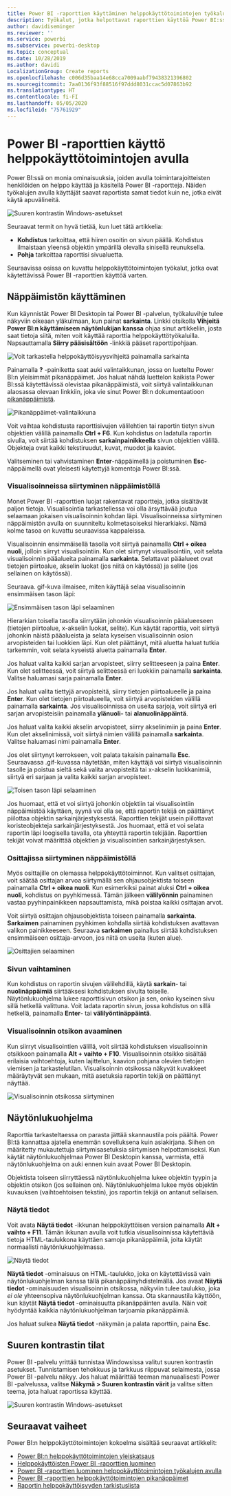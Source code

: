 ```yaml
---
title: Power BI -raporttien käyttäminen helppokäyttötoimintojen työkalujen avulla
description: Työkalut, jotka helpottavat raporttien käyttöä Power BI:ssä
author: davidiseminger
ms.reviewer: ''
ms.service: powerbi
ms.subservice: powerbi-desktop
ms.topic: conceptual
ms.date: 10/28/2019
ms.author: davidi
LocalizationGroup: Create reports
ms.openlocfilehash: c006d35baa14e68cca7009aabf79438321396802
ms.sourcegitcommit: 7aa0136f93f88516f97ddd8031ccac5d07863b92
ms.translationtype: HT
ms.contentlocale: fi-FI
ms.lasthandoff: 05/05/2020
ms.locfileid: "75761929"
---
```

# <a name="consume-power-bi-reports-by-using-accessibility-features"></a>Power BI -raporttien käyttö helppokäyttötoimintojen avulla
Power BI:ssä on monia ominaisuuksia, joiden avulla toimintarajoitteisten henkilöiden on helppo käyttää ja käsitellä Power BI -raportteja. Näiden työkalujen avulla käyttäjät saavat raportista samat tiedot kuin ne, jotka eivät käytä apuvälineitä.

![Suuren kontrastin Windows-asetukset](media/desktop-accessibility/accessibility-consuming-tools-01.png)

Seuraavat termit on hyvä tietää, kun luet tätä artikkelia:

* **Kohdistus** tarkoittaa, että hiiren osoitin on sivun päällä. Kohdistus ilmaistaan yleensä objektin ympärillä olevalla sinisellä reunuksella.
* **Pohja** tarkoittaa raporttisi sivualuetta.

Seuraavissa osissa on kuvattu helppokäyttötoimintojen työkalut, jotka ovat käytettävissä Power BI -raporttien käyttöä varten.

## <a name="keyboard-navigation"></a>Näppäimistön käyttäminen

Kun käynnistät Power BI Desktopin tai Power BI -palvelun, työkaluvihje tulee näkyviin oikeaan yläkulmaan, kun painat **sarkainta**. Linkki otsikolla **Vihjeitä Power BI:n käyttämiseen näytönlukijan kanssa** ohjaa sinut artikkeliin, josta saat tietoja siitä, miten voit käyttää raporttia helppokäyttötyökaluilla. Napsauttamalla **Siirry pääsisältöön** -linkkiä pääset raporttipohjaan.

![Voit tarkastella helppokäyttöisyysvihjeitä painamalla sarkainta](media/desktop-accessibility/accessibility-consuming-tools-02.png)

Painamalla **?** -painiketta saat auki valintaikkunan, jossa on lueteltu Power BI:n yleisimmät pikanäppäimet. Jos haluat nähdä luettelon kaikista Power BI:ssä käytettävissä olevistaa pikanäppäimistä, voit siirtyä valintaikkunan alaosassa olevaan linkkiin, joka vie sinut Power BI:n dokumentaatioon [pikanäppäimistä](desktop-accessibility-keyboard-shortcuts.md).

![Pikanäppäimet-valintaikkuna](media/desktop-accessibility/accessibility-consuming-tools-03.png)

Voit vaihtaa kohdistusta raporttisivujen välilehtien tai raportin tietyn sivun objektien välillä painamalla **Ctrl + F6**. Kun kohdistus on ladatulla raportin sivulla, voit siirtää kohdistuksen **sarkainpainikkeella** sivun objektien välillä. Objekteja ovat kaikki tekstiruudut, kuvat, muodot ja kaaviot. 

Valitseminen tai vahvistaminen **Enter**-näppäimellä ja poistuminen **Esc**-näppäimellä ovat yleisesti käytettyjä komentoja Power BI:ssä.

### <a name="keyboard-navigation-for-visuals"></a>Visualisoinneissa siirtyminen näppäimistöllä

Monet Power BI -raporttien luojat rakentavat raportteja, jotka sisältävät paljon tietoja. Visualisointia tarkastellessa voi olla ärsyttävää joutua selaamaan jokaisen visualisoinnin kohdan läpi. Visualisoinneissa siirtyminen näppäimistön avulla on suunniteltu kolmetasoiseksi hierarkiaksi. Nämä kolme tasoa on kuvattu seuraavissa kappaleissa.

Visualisoinnin ensimmäisellä tasolla voit siirtyä painamalla **Ctrl + oikea nuoli**, jolloin siirryt visualisointiin. Kun olet siirtynyt visualisointiin, voit selata visualisoinnin pääalueita painamalla **sarkainta**. Selattavat pääalueet ovat tietojen piirtoalue, akselin luokat (jos niitä on käytössä) ja selite (jos sellainen on käytössä).

Seuraava. gif-kuva ilmaisee, miten käyttäjä selaa visualisoinnin ensimmäisen tason läpi:

![Ensimmäisen tason läpi selaaminen](media/desktop-accessibility/accessibility-consuming-tools-04.gif)

Hierarkian toisella tasolla siirrytään johonkin visualisoinnin pääalueeseen (tietojen piirtoalue, x-akselin luokat, selite). Kun käytät raporttia, voit siirtyä johonkin näistä pääalueista ja selata kyseisen visualisoinnin osion arvopisteiden tai luokkien läpi. Kun olet päättänyt, mitä aluetta haluat tutkia tarkemmin, voit selata kyseistä aluetta painamalla **Enter**.

Jos haluat valita kaikki sarjan arvopisteet, siirry selitteeseen ja paina **Enter**. Kun olet selitteessä, voit siirtyä selitteessä eri luokkiin painamalla **sarkainta**. Valitse haluamasi sarja painamalla **Enter**.

Jos haluat valita tiettyjä arvopisteitä, siirry tietojen piirtoalueelle ja paina **Enter**. Kun olet tietojen piirtoalueella, voit siirtyä arvopisteiden välillä painamalla **sarkainta**. Jos visualisoinnissa on useita sarjoja, voit siirtyä eri sarjan arvopisteisiin painamalla **ylänuoli-** tai **alanuolinäppäintä**.

Jos haluat valita kaikki akselin arvopisteet, siirry akselinimiin ja paina **Enter**. Kun olet akselinimissä, voit siirtyä nimien välillä painamalla **sarkainta**. Valitse haluamasi nimi painamalla **Enter**.

Jos olet siirtynyt kerrokseen, voit palata takaisin painamalla **Esc**. Seuraavassa .gif-kuvassa näytetään, miten käyttäjä voi siirtyä visualisoinnin tasolle ja poistua sieltä sekä valita arvopisteitä tai x-akselin luokkanimiä, siirtyä eri sarjaan ja valita kaikki sarjan arvopisteet.

![Toisen tason läpi selaaminen](media/desktop-accessibility/accessibility-consuming-tools-05.gif)

Jos huomaat, että et voi siirtyä johonkin objektiin tai visualisointiin näppäimistöä käyttäen, syynä voi olla se, että raportin tekijä on päättänyt piilottaa objektin sarkainjärjestyksestä. Raporttien tekijät usein piilottavat koristeobjekteja sarkainjärjestyksestä. Jos huomaat, että et voi selata raportin läpi loogisella tavalla, ota yhteyttä raportin tekijään. Raporttien tekijät voivat määrittää objektien ja visualisointien sarkainjärjestyksen.

### <a name="keyboard-navigation-for-slicers"></a>Osittajissa siirtyminen näppäimistöllä

Myös osittajille on olemassa helppokäyttötoiminnot. Kun valitset osittajan, voit säätää osittajan arvoa siirtymällä sen ohjausobjektista toiseen painamalla **Ctrl + oikea nuoli**. Kun esimerkiksi painat aluksi **Ctrl + oikea nuoli**, kohdistus on pyyhkimessä. Tämän jälkeen **välilyönnin** painaminen vastaa pyyhinpainikkeen napsauttamista, mikä poistaa kaikki osittajan arvot.

Voit siirtyä osittajan ohjausobjektista toiseen painamalla **sarkainta**. **Sarkaimen** painaminen pyyhkimen kohdalla siirtää kohdistuksen avattavan valikon painikkeeseen. Seuraava **sarkaimen** painallus siirtää kohdistuksen ensimmäiseen osittaja-arvoon, jos niitä on useita (kuten alue).

![Osittajien selaaminen](media/desktop-accessibility/accessibility-consuming-tools-06.png)

### <a name="switching-pages"></a>Sivun vaihtaminen

Kun kohdistus on raportin sivujen välilehdillä, käytä **sarkain**- tai **nuolinäppäimiä** siirtääksesi kohdistuksen sivulta toiselle. Näytönlukuohjelma lukee raporttisivun otsikon ja sen, onko kyseinen sivu sillä hetkellä valittuna. Voit ladata raportin sivun, jossa kohdistus on sillä hetkellä, painamalla **Enter**- tai **välilyöntinäppäintä**.

### <a name="accessing-the-visual-header"></a>Visualisoinnin otsikon avaaminen
Kun siirryt visualisointien välillä, voit siirtää kohdistuksen visualisoinnin otsikkoon painamalla **Alt + vaihto + F10**. Visualisoinnin otsikko sisältää erilaisia vaihtoehtoja, kuten lajittelun, kaavion pohjana olevien tietojen viemisen ja tarkastelutilan. Visualisoinnin otsikossa näkyvät kuvakkeet määräytyvät sen mukaan, mitä asetuksia raportin tekijä on päättänyt näyttää.

![Visualisoinnin otsikossa siirtyminen](media/desktop-accessibility/accessibility-consuming-tools-07.png)

## <a name="screen-reader"></a>Näytönlukuohjelma

Raporttia tarkasteltaessa on parasta jättää skannaustila pois päältä. Power BI:tä kannattaa ajatella enemmän sovelluksena kuin asiakirjana. Siihen on määritetty mukautettuja siirtymisasetuksia siirtymisen helpottamiseksi. Kun käytät näytönlukuohjelmaa Power BI Desktopin kanssa, varmista, että näytönlukuohjelma on auki ennen kuin avaat Power BI Desktopin.

Objektista toiseen siirryttäessä näytönlukuohjelma lukee objektin tyypin ja objektin otsikon (jos sellainen on). Näytönlukuohjelma lukee myös objektin kuvauksen (vaihtoehtoisen tekstin), jos raportin tekijä on antanut sellaisen.

### <a name="show-data"></a>Näytä tiedot
Voit avata **Näytä tiedot** -ikkunan helppokäyttöisen version painamalla **Alt + vaihto + F11**. Tämän ikkunan avulla voit tutkia visualisoinnissa käytettäviä tietoja HTML-taulukkona käyttäen samoja pikanäppäimiä, joita käytät normaalisti näytönlukuohjelmassa.

![Näytä tiedot](media/desktop-accessibility/accessibility-04.png)

**Näytä tiedot** -ominaisuus on HTML-taulukko, joka on käytettävissä vain näytönlukuohjelman kanssa tällä pikanäppäinyhdistelmällä. Jos avaat **Näytä tiedot** -ominaisuuden visualisoinnin otsikossa, näkyviin tulee taulukko, joka *ei ole* yhteensopiva näytönlukuohjelman kanssa.  Ota skannaustila käyttöön, kun käytät **Näytä tiedot** -ominaisuutta pikanäppäinten avulla. Näin voit hyödyntää kaikkia näytönlukuohjelman tarjoamia pikanäppäimiä.

Jos haluat sulkea **Näytä tiedot** -näkymän ja palata raporttiin, paina **Esc**.

## <a name="high-contrast-modes"></a>Suuren kontrastin tilat

Power BI -palvelu yrittää tunnistaa Windowsissa valitut suuren kontrastin asetukset. Tunnistamisen tehokkuus ja tarkkuus riippuvat selaimesta, jossa Power BI -palvelu näkyy. Jos haluat määrittää teeman manuaalisesti Power BI -palvelussa, valitse **Näkymä > Suuren kontrastin värit** ja valitse sitten teema, jota haluat raportissa käyttää.

![Suuren kontrastin Windows-asetukset](media/desktop-accessibility/accessibility-consuming-tools-01.png)


## <a name="next-steps"></a>Seuraavat vaiheet

Power BI:n helppokäyttötoimintojen kokoelma sisältää seuraavat artikkelit:

* [Power BI:n helppokäyttötoimintojen yleiskatsaus](desktop-accessibility-overview.md) 
* [Helppokäyttöisten Power BI -raporttien luominen](desktop-accessibility-creating-reports.md) 
* [Power BI -raporttien luominen helppokäyttötoimintojen työkalujen avulla](desktop-accessibility-creating-tools.md)
* [Power BI -raporttien helppokäyttötoimintojen pikanäppäimet](desktop-accessibility-keyboard-shortcuts.md)
* [Raportin helppokäyttöisyyden tarkistuslista](desktop-accessibility-creating-reports.md#report-accessibility-checklist)


